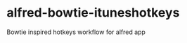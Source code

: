 alfred-bowtie-ituneshotkeys
===========================

Bowtie inspired hotkeys workflow for alfred app
